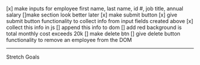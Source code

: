 [x] make inputs for employee first name, last name, id #, job title, annual salary
    []make section look better later
[x] make submit button
[x] give submit button functionality to collect info from input fields created above
[x] collect this info in js
[] append this info to dom
[] add red background is total monthly cost exceeds 20k
[] make delete btn
[] give delete button functionality to remove an employee from the DOM

----------------------------------------------------------------------------------
Stretch Goals
